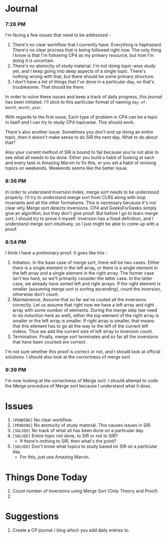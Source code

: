 # Journal
### 7:26 PM
I'm facing a few issues that need to be addressed - 
1. There's no clear workflow that I currently have. Everything is haphazard. There's no clear process that is being followed right now. The only thing I know is that I'm following CP4 as my primary resource, but how I'm doing it is uncertain.
2. There's no atomicity of study material. I'm not doing topic-wise study yet, and I keep going into deep aspects of a single topic. There's nothing wrong with that, but there should be some primary structure.
3. I don't have a list of things that I've done in a particular day, so that's troublesome. That should be there.

In order to solve these issues and keep a track of daily progress, this journal has been initiated. I'll stick to this particular format of naming `day-of-month_month_year`.

With regards to the first issue, Each type of problem in CP4 can be a topic in itself and I can try to study CP4 topicwise. This should work.

There's also another issue. Sometimes you don't end up doing an entire topic, then it doesn't make sense to do SIR the next day. What to do about that?

Also your current method of SIR is bound to fail because you're not able to see what all needs to be done. Either you build a habit of looking at each and every task in Amazing Marvin to fix this, or you set a habit of revising topics on weekends. Weekends seems like the better issue.

### 8:36 PM
In order to understand Inversion Index, merge sort needs to be understood properly. I'll try to understand merge sort from CLRS along with loop invariants and all the other formalisms. This is necessary because it's not clear why Merge sort detects inversions. CP4 and GeeksForGeeks simply give an algorithm, but they don't give proof. But before I go to learn merge sort, I should try to prove it myself. Inversion has a fixed definition, and I understand merge sort intuitively, so I just might be able to come up with a proof.

### 8:54 PM
I think I have a preliminary proof. It goes like this - 
1. Initiation. In the base case of merge sort, there will be two cases. Either there is a single element in the left array, or there is a single element in the left array and a single element in the right array. The former case isn't too hard, so we'll primarily consider the latter case. In the latter case, we already have sorted left and right arrays. If the right element is smaller (assuming merge sort is sorting ascending), count the inversion, otherwise don't count.
2. Maintainence. Assume that so far we've couted all the inversions correctly. Let us assume that right now we have a left array and right array with some number of elements. During the merge step (we need to do induction here as well), either the top element of the right array is smaller or the left array is smaller. If right array is smaller, that means that this element has to go all the way to the left of the current left indesx. Thus we add the current size of left array to inversion count.
3. Termination. Finally, merge sort terminates and so far all the inversions that have been counted are correct.

I'm not sure whether this proof is correct or not, and I should look at official solutions. I should also look at the correctness of merge sort.

### 9:39 PM
I'm now looking at the correctness of Merge sort. I should attempt to code the Merge procedure of Merge sort because I understand what it does.

# Issues
1. `[PENDING]` No clear workflow.
2. `[PENDING]` No atomicity of study material. This causes issues in SIR.
3. `[SOLVED]` No track of what all has been done on a particular day.
4. `[SOLVED]` Entire topic not done, to SIR or not to SIR?
    - If there's nothing to SIR, then what's the point?
5. `[SOLVED]` Don't know what topics to study based on SIR on a particular day.
    - For this, just use Amazing Marvin.

# Things Done Today
1. Count number of inversions using Merge Sort (Only Theory and Proof)
2. 

# Suggestions
1. Create a CP journal / blog which you add daily entries to.